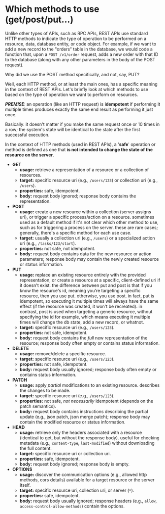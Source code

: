 # Which methods to use (get/post/put...)

Unlike other types of APIs, such as RPC APIs, REST APIs use standard HTTP methods to indicate the type of operation to be performed on a resource, data, database entity, or code object. For example, if we want to add a new record to the "orders" table in the database, we would code a function that, upon a `POST /v1/order` request, adds a new order with that ID to the database (along with any other parameters in the body of the POST request).

Why did we use the POST method specifically, and not, say, PUT?

Well, each HTTP method, or at least the main ones, has a specific meaning in the context of REST APIs. Let's briefly look at which methods to use based on the type of operation we want to perform on resources.

***PREMISE***: an operation (like an HTTP request) is **idempotent** if performing it multiple times produces exactly the same end result as performing it just once.

Basically: it doesn't matter if you make the same request once or 10 times in a row; the system's state will be identical to the state after the first successful execution.

In the context of HTTP methods (used in REST APIs), a '**safe**' operation or method is defined as one that **is not intended to change the state of the resource on the server**.

-   **GET**
    -   **usage:** retrieve a representation of a resource or a collection of resources.
    -   **target:** specific resource uri (e.g., `/users/123`) or collection uri (e.g., `/users`).
    -   **properties:** safe, idempotent.
    -   **body:** request body ignored; response body contains the representation.
-   **POST**
    -   **usage:** create a new resource within a collection (server assigns uri), or trigger a specific process/action on a resource. sometimes used as a default method if it's not clear which other method to use, such as for triggering a process on the server. these are rare cases; generally, there's a specific method for each use case.
    -   **target:** usually a collection uri (e.g., `/users`) or a specialized action uri (e.g., `/tasks/123/start`).
    -   **properties:** not safe, not idempotent.
    -   **body:** request body contains data for the new resource or action parameters; response body may contain the newly created resource or status information.
-   **PUT**
    -   **usage:** replace an existing resource entirely with the provided representation, or create a resource at a specific, client-defined uri if it doesn't exist. the difference between put and post is that if you know the resource's id, meaning you're targeting a specific resource, then you use put. otherwise, you use post. in fact, put is idempotent, so executing it multiple times will always have the same effect (if the resource was created, it won't be recreated). in contrast, post is used when targeting a generic resource, without specifying the id for example, which means executing it multiple times will change the db state, add a new record, or whatnot.
    -   **target:** specific resource uri (e.g., `/users/123`).
    -   **properties:** not safe, idempotent.
    -   **body:** request body contains the *full* new representation of the resource; response body often empty or contains status information.
-   **DELETE**
    -   **usage:** remove/delete a specific resource.
    -   **target:** specific resource uri (e.g., `/users/123`).
    -   **properties:** not safe, idempotent.
    -   **body:** request body usually ignored; response body often empty or contains status information.
-   **PATCH**
    -   **usage:** apply *partial* modifications to an existing resource. describes the changes to be made.
    -   **target:** specific resource uri (e.g., `/users/123`).
    -   **properties:** not safe, *not necessarily* idempotent (depends on the patch semantics).
    -   **body:** request body contains instructions describing the partial update (e.g., json patch, json merge patch); response body may contain the modified resource or status information.
-   **HEAD**
    -   **usage:** retrieve only the headers associated with a resource (identical to get, but without the response body). useful for checking metadata (e.g., `content-type`, `last-modified`) without downloading the full content.
    -   **target:** specific resource uri or collection uri.
    -   **properties:** safe, idempotent.
    -   **body:** request body ignored; response body is empty.
-   **OPTIONS**
    -   **usage:** discover the communication options (e.g., allowed http methods, cors details) available for a target resource or the server itself.
    -   **target:** specific resource uri, collection uri, or server (`*`).
    -   **properties:** safe, idempotent.
    -   **body:** request body usually ignored; response headers (e.g., `allow`, `access-control-allow-methods`) contain the options.